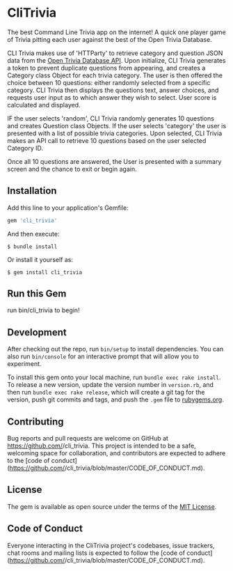 # CliTrivia

The best Command Line Trivia app on the internet!  A quick one player game of Trivia pitting each user against the best of the Open Trivia Database.  

CLI Trivia makes use of 'HTTParty' to retrieve category and question JSON data from the [Open Trivia Database API](https://opentdb.com/api_config.php).  Upon initialize, CLI Trivia generates a token to prevent duplicate questions from appearing, and creates a Category class Object for each trivia category.  The user is then offered the choice between 10 questions: either randomly selected from a specific category.  CLI Trivia then displays the questions text, answer choices, and requests user input as to which answer they wish to select.  User score is calculated and displayed.  

IF the user selects 'random', CLI Trivia randomly generates 10 questions and creates Question class Objects.  If the user selects 'category' the user is presented with a list of possible trivia categories.  Upon selected, CLI Trivia makes an API call to retrieve 10 questions based on the user selected Category ID.  

Once all 10 questions are answered, the User is presented with a summary screen and the chance to exit or begin again.  

## Installation


Add this line to your application's Gemfile:

```ruby
gem 'cli_trivia'
```

And then execute:

    $ bundle install

Or install it yourself as:

    $ gem install cli_trivia


## Run this Gem
run bin/cli_trivia to begin!

## Development

After checking out the repo, run `bin/setup` to install dependencies. You can also run `bin/console` for an interactive prompt that will allow you to experiment.

To install this gem onto your local machine, run `bundle exec rake install`. To release a new version, update the version number in `version.rb`, and then run `bundle exec rake release`, which will create a git tag for the version, push git commits and tags, and push the `.gem` file to [rubygems.org](https://rubygems.org).

## Contributing

Bug reports and pull requests are welcome on GitHub at https://github.com/<github username>/cli_trivia. This project is intended to be a safe, welcoming space for collaboration, and contributors are expected to adhere to the [code of conduct](https://github.com/<github username>/cli_trivia/blob/master/CODE_OF_CONDUCT.md).


## License

The gem is available as open source under the terms of the [MIT License](https://opensource.org/licenses/MIT).

## Code of Conduct

Everyone interacting in the CliTrivia project's codebases, issue trackers, chat rooms and mailing lists is expected to follow the [code of conduct](https://github.com/<github username>/cli_trivia/blob/master/CODE_OF_CONDUCT.md).
